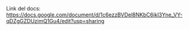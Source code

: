 Link del docs: https://docs.google.com/document/d/1c6ezzBVDel8NKbC6ikl3Yne_VY-qDZgGZDUzimQ1Gu4/edit?usp=sharing
